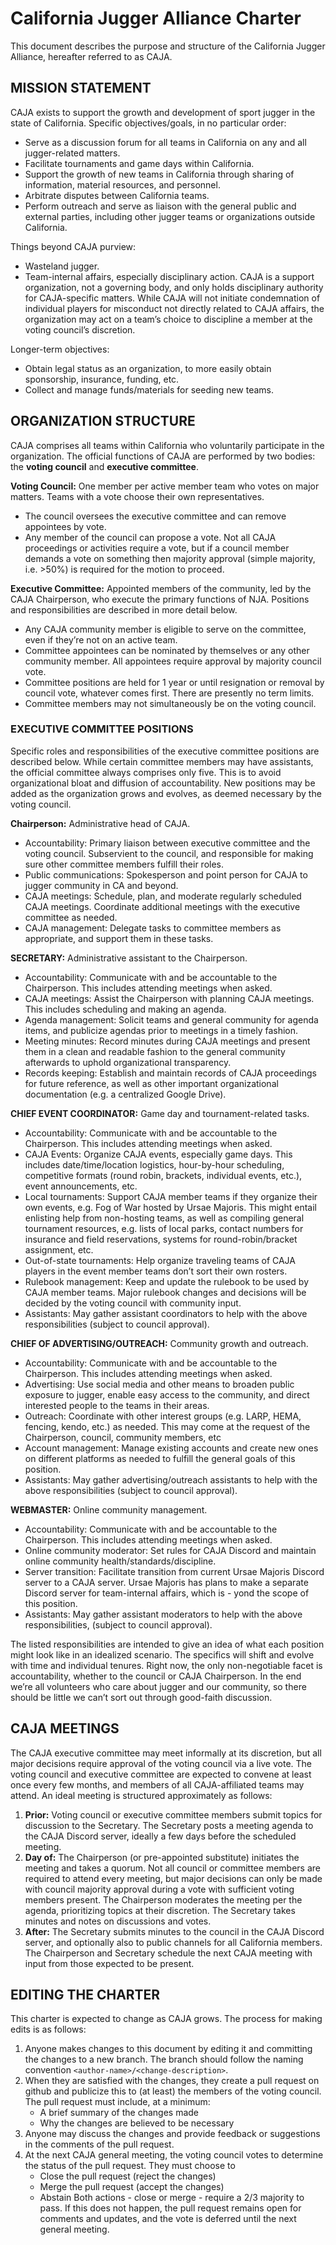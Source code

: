 # California Jugger Alliance Charter
This document describes the purpose and structure of the California Jugger Alliance, hereafter referred to as CAJA.

## MISSION STATEMENT
CAJA exists to support the growth and development of sport jugger in the state of California. Specific objectives/goals, in no particular order:

 - Serve as a discussion forum for all teams in California on any and all jugger-related matters.  
 - Facilitate tournaments and game days within California.  
 - Support the growth of new teams in California through sharing of information, material resources, and personnel.  
 - Arbitrate disputes between California teams.  
 - Perform outreach and serve as liaison with the general public and external parties, including other jugger teams or organizations outside California.

Things beyond CAJA purview:

 - Wasteland jugger.  
 - Team-internal affairs, especially disciplinary action. CAJA is a support organization, not a governing body, and only holds disciplinary authority for CAJA-specific matters. While CAJA will not initiate condemnation of individual players for misconduct not directly related to CAJA affairs, the organization may act on a team’s choice to discipline a member at the voting council’s discretion.

Longer-term objectives:

 - Obtain legal status as an organization, to more easily obtain sponsorship, insurance, funding, etc.  
 - Collect and manage funds/materials for seeding new teams.

## ORGANIZATION STRUCTURE
CAJA comprises all teams within California who voluntarily participate in the organization. The official functions of CAJA are performed by two bodies: the **voting council** and **executive committee**.

**Voting Council:** One member per active member team who votes on major matters. Teams with a vote choose their own representatives.  
  - The council oversees the executive committee and can remove appointees by vote.  
  - Any member of the council can propose a vote. Not all CAJA proceedings or activities require a vote, but if a council member demands a vote on something then majority approval (simple majority, i.e. \>50%) is required for the motion to proceed.  

**Executive Committee:** Appointed members of the community, led by the CAJA Chairperson, who execute the primary functions of NJA. Positions and responsibilities are described in more detail below.  
  - Any CAJA community member is eligible to serve on the committee, even if they’re not on an active team.  
  - Committee appointees can be nominated by themselves or any other community member. All appointees require approval by majority council vote.  
  - Committee positions are held for 1 year or until resignation or removal by council vote, whatever comes first. There are presently no term limits.  
  - Committee members may not simultaneously be on the voting council.

### EXECUTIVE COMMITTEE POSITIONS
Specific roles and responsibilities of the executive committee positions are described below. While certain committee members may have assistants, the official committee always comprises only five. This is to avoid organizational bloat and diffusion of accountability. New positions may be added as the organization grows and evolves, as deemed necessary by the voting council.

**Chairperson:** Administrative head of CAJA.

 - Accountability: Primary liaison between executive committee and the voting council. Subservient to the council, and responsible for making sure other committee members fulfill their roles.  
 - Public communications: Spokesperson and point person for CAJA to jugger community in CA and beyond.  
 - CAJA meetings: Schedule, plan, and moderate regularly scheduled CAJA meetings. Coordinate additional meetings with the executive committee as needed.  
 - CAJA management: Delegate tasks to committee members as appropriate, and support them in these tasks.

**SECRETARY:** Administrative assistant to the Chairperson.

 - Accountability: Communicate with and be accountable to the Chairperson. This includes attending meetings when asked.  
 - CAJA meetings: Assist the Chairperson with planning CAJA meetings. This includes scheduling and making an agenda.  
 - Agenda management: Solicit teams and general community for agenda items, and publicize agendas prior to meetings in a timely fashion.  
 - Meeting minutes: Record minutes during CAJA meetings and present them in a clean and readable fashion to the general community afterwards to uphold organizational transparency.  
 - Records keeping: Establish and maintain records of CAJA proceedings for future reference, as well as other important organizational documentation (e.g. a centralized Google Drive).

**CHIEF EVENT COORDINATOR:** Game day and tournament-related tasks.

 - Accountability: Communicate with and be accountable to the Chairperson. This includes attending meetings when asked.  
 - CAJA Events: Organize CAJA events, especially game days. This includes date/time/location logistics, hour-by-hour scheduling, competitive formats (round robin, brackets, individual events, etc.), event announcements, etc.  
 - Local tournaments: Support CAJA member teams if they organize their own events, e.g. Fog of War hosted by Ursae Majoris. This might entail enlisting help from non-hosting teams, as well as compiling general tournament resources, e.g. lists of local parks, contact numbers for insurance and field reservations, systems for round-robin/bracket assignment, etc.  
 - Out-of-state tournaments: Help organize traveling teams of CAJA players in the event member teams don’t sort their own rosters.  
 - Rulebook management: Keep and update the rulebook to be used by CAJA member teams. Major rulebook changes and decisions will be decided by the voting council with community input.  
 - Assistants: May gather assistant coordinators to help with the above responsibilities (subject to council approval).

**CHIEF OF ADVERTISING/OUTREACH:** Community growth and outreach.

 - Accountability: Communicate with and be accountable to the Chairperson. This includes attending meetings when asked.  
 - Advertising: Use social media and other means to broaden public exposure to jugger, enable easy access to the community, and direct interested people to the teams in their areas.  
 - Outreach: Coordinate with other interest groups (e.g. LARP, HEMA, fencing, kendo, etc.) as needed. This may come at the request of the Chairperson, council, community members, etc  
 - Account management: Manage existing accounts and create new ones on different platforms as needed to fulfill the general goals of this position.  
 - Assistants: May gather advertising/outreach assistants to help with the above responsibilities (subject to council approval).

**WEBMASTER:** Online community management.

 - Accountability: Communicate with and be accountable to the Chairperson. This includes attending meetings when asked.  
 - Online community moderator: Set rules for CAJA Discord and maintain online community health/standards/discipline.  
 - Server transition: Facilitate transition from current Ursae Majoris Discord server to a CAJA server. Ursae Majoris has plans to make a separate Discord server for team-internal affairs, which is  - yond the scope of this position.  
 - Assistants: May gather assistant moderators to help with the above responsibilities, (subject to council approval).

The listed responsibilities are intended to give an idea of what each position might look like in an idealized scenario. The specifics will shift and evolve with time and individual tenures. Right now, the only non-negotiable facet is accountability, whether to the council or CAJA Chairperson. In the end we’re all volunteers who care about jugger and our community, so there should be little we can’t sort out through good-faith discussion.

## CAJA MEETINGS
The CAJA executive committee may meet informally at its discretion, but all major decisions require approval of the voting council via a live vote. The voting council and executive committee are expected to convene at least once every few months, and members of all CAJA-affiliated teams may attend. An ideal meeting is structured approximately as follows:

1. **Prior:** Voting council or executive committee members submit topics for discussion to the Secretary. The Secretary posts a meeting agenda to the CAJA Discord server, ideally a few days before the scheduled meeting.  
2. **Day of:** The Chairperson (or pre-appointed substitute) initiates the meeting and takes a quorum. Not all council or committee members are required to attend every meeting, but major decisions can only be made with council majority approval during a vote with sufficient voting members present. The Chairperson moderates the meeting per the agenda, prioritizing topics at their discretion. The Secretary takes minutes and notes on discussions and votes.  
3. **After:** The Secretary submits minutes to the council in the CAJA Discord server, and optionally also to public channels for all California members. The Chairperson and Secretary schedule the next CAJA meeting with input from those expected to be present.

## EDITING THE CHARTER
This charter is expected to change as CAJA grows. The process for making edits is as follows:
1. Anyone makes changes to this document by editing it and committing the changes to a new branch. The branch should follow the naming convention `<author-name>/<change-description>`.
2. When they are satisfied with the changes, they create a pull request on github and publicize this to (at least) the members of the voting council. The pull request must include, at a minimum:
     - A brief summary of the changes made
     - Why the changes are believed to be necessary
3. Anyone may discuss the changes and provide feedback or suggestions in the comments of the pull request.
4. At the next CAJA general meeting, the voting council votes to determine the status of the pull request. They must choose to
     - Close the pull request (reject the changes)
     - Merge the pull request (accept the changes)
     - Abstain
   Both actions - close or merge - require a 2/3 majority to pass. If this does not happen, the pull request remains open for comments and updates, and the vote is deferred until the next general meeting.
